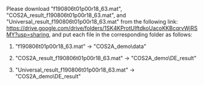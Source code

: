 Please download "f190806t01p00r18_63.mat", "COS2A_result_f190806t01p00r18_63.mat", and "Universal_result_f190806t01p00r18_63.mat" from the following link: https://drive.google.com/drive/folders/1SK4KProtUIftdkoUacoKKBcqrvWjRSMY?usp=sharing, and put each file in the corresponding folder as follows:

1. "f190806t01p00r18_63.mat" → "COS2A_demo\data"

2. "COS2A_result_f190806t01p00r18_63.mat" → "COS2A_demo\DE_result"

3. "Universal_result_f190806t01p00r18_63.mat" → "COS2A_demo\DE_result"
